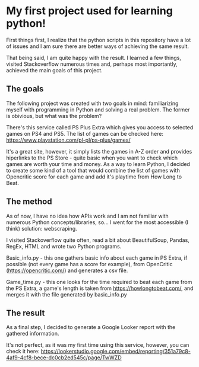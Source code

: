 # My first project used for learning python!

First things first, I realize that the python scripts in this repository have a lot of issues and I am sure there are better ways of achieving the same result. 

That being said, I am quite happy with the result. I learned a few things, visited Stackoverflow numerous times and, perhaps most importantly, achieved the main goals of this project.

## The goals

The following project was created with two goals in mind: familiarizing myself with programming in Python and solving a real problem. The former is obivious, but what was the problem?

There's this service called PS Plus Extra which gives you access to selected games on PS4 and PS5. The list of games can be checked here: https://www.playstation.com/pl-pl/ps-plus/games/

It's a great site, however, it simply lists the games in A-Z order and provides hiperlinks to the PS Store - quite basic when you want to check which games are worth your time and money. 
As a way to learn Python, I decided to create some kind of a tool that would combine the list of games with Opencritic score for each game and add it's playtime from How Long to Beat.

## The method

As of now, I have no idea how APIs work and I am not familiar with numerous Python concepts/libraries, so... I went for the most accessible (I think) solution: webscraping.

I visited Stackoverflow quite often, read a bit about BeautifulSoup, Pandas, RegEx, HTML and wrote two Python programs.

Basic_info.py - this one gathers basic info about each game in PS Extra, if possible (not every game has a score for example), from OpenCritic (https://opencritic.com/) and generates a csv file.

Game_time.py - this one looks for the time required to beat each game from the PS Extra, a game's length is taken from https://howlongtobeat.com/, and merges it with the file generated by basic_info.py

## The result

As a final step, I decided to generate a Google Looker report with the gathered information. 

It's not perfect, as it was my first time using this service, however, you can check it here:
https://lookerstudio.google.com/embed/reporting/351a79c8-4af9-4cf8-bece-dc0cb2ed545c/page/TwWZD

